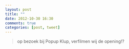 ```yaml
---
layout: post
title: ""
date: 2012-10-30 16:30
comments: true
categories: [post, tweet]
---
```

> op bezoek bij Popup Klup, verfilmen wij de opening!?